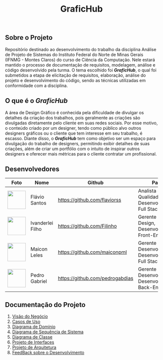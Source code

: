 <div align="center"  >
  <h1 align="center" >
    GraficHub
    <br />
  </h1>
 <img src="https://skillicons.dev/icons?i=html" alt=""> &nbsp;
 <img src="https://skillicons.dev/icons?i=css" alt=""> &nbsp;
 <img src="https://skillicons.dev/icons?i=laravel" alt=""> &nbsp;
 <img src="https://skillicons.dev/icons?i=tailwind" alt=""> &nbsp;
 <img src="https://skillicons.dev/icons?i=mysql" alt=""> &nbsp;
 <img src="https://skillicons.dev/icons?i=phpstorm" alt="">
</div>

## Sobre o Projeto

Repositório destinado ao desenvolvimento do trabalho da disciplina Análise de Projeto de Sistemas do Instituto Federal do Norte de Minas Gerais (IFNMG - Montes Claros) do curso de Ciência da Computação. Nele estará mantido o processo de documentação de requisitos, modelagem, análise e código desenvolvido pela turma. O tema escolhido foi _**GraficHub**_, o qual foi submetidos a etapa de elicitação de requisitos, elaboração, análise do projeto e desenvolvimento do código, sendo as técnicas utilizadas em conformidade com a disciplina.

## O que é o _GraficHub_
A área de Design Gráfico é conhecida pela dificuldade de divulgar os detalhes da criação dos trabalhos, pois geralmente as criações são divulgadas diretamente pelo cliente em suas redes sociais. Por esse motivo, o conteúdo criado por um designer, tendo como público alvo outros designers gráficos ou o cliente que tem interesse em seu trabalho, é escasso. Diante disso, o _**GraficHub**_ tem como objetivo ser um espaço para divulgação do trabalho de designers, permitindo exibir detalhes de suas criações, além de criar um portfólio com o intuito de inspirar outros designers e oferecer mais métricas para o cliente contratar um profissional.

## Desenvolvedores
| Foto | Nome | Github | Papel |
| --- | --- | --- | --- |
| <img src="https://github.com/flaviorss.png" width="60px;"/><br /> | Flávio Santos | https://github.com/flaviorss | Analista de Qualidade, Desenvolvedor Full Stack |
| <img src="https://github.com/Filinho.png" width="60px;"/><br /> | Ivanderlei Filho | https://github.com/Filinho | Gerente de Design, Desenvolvedor Front-End |
| <img src="https://github.com/maiconpml.png" width="60px;"/><br /> | Maicon Leles | https://github.com/maiconpml | Gerente de Desenvolvimento, Desenvolvedor Full Stack |
| <img src="https://github.com/pedrogabdias.png" width="60px;"/><br /> | Pedro Gabriel | https://github.com/pedrogabdias | Gerente de Desenvolvimento, Desenvolvedor Back-End |

## Documentação do Projeto
1. <a href="https://docs.google.com/document/d/1PlEQYaeul0vm0naU0efukbDX6RXrKjH6YkeQtvBHkSY/edit?usp=sharing" target="_blank"> Visão do Negócio </a>
2. <a href="https://docs.google.com/document/d/1Hl1V8HrG8Z8NbU92I1VqovJoKRE7iZ2xrTpzSeK9Hw0/edit?usp=sharing">Casos de Uso </a>
3. <a href="https://docs.google.com/document/d/17SqFzyOD9erfW_8He9kcQobQ0V8AnZIIg9ckyQhJQBU/edit?usp=sharing"> Diagrama de Domínio </a>
4. <a href="https://docs.google.com/document/d/1DNy_7pAnJPs-LWXipJ6v3Uy5yrLpgcQsqJuvoads3JA/edit?usp=sharing"> Diagrama de Sequência de Sistema </a>
5. <a href="https://docs.google.com/document/d/1NjF7zlD2AvE4ktO4_VolI5ZyxTQtzE0iEfYrboMrtBM/edit?usp=sharing"> Diagrama de Classe </a>
6. <a href="https://www.figma.com/design/lSw1nwXL9T9n7GuZ42Fia2/screens?node-id=0-1&t=ZdsOIVDWxEmqBbBd-1"> Projeto de Interfaces </a>
7. <a href=""> Projeto de Arquitetura </a>
8. <a href=""> FeedBack sobre o Desenvolvimento </a>




